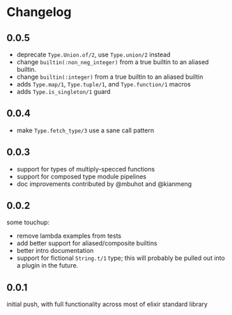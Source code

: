 # Changelog

## 0.0.5
- deprecate `Type.Union.of/2`, use `Type.union/2` instead
- change `builtin(:non_neg_integer)` from a true builtin to an aliased builtin.
- change `builtin(:integer)` from a true builtin to an aliased builtin
- adds `Type.map/1`, `Type.tuple/1`, and `Type.function/1` macros
- adds `Type.is_singleton/1` guard

## 0.0.4
- make `Type.fetch_type/3` use a sane call pattern

## 0.0.3
- support for types of multiply-specced functions
- support for composed type module pipelines
- doc improvements contributed by @mbuhot and @kianmeng

## 0.0.2

some touchup:
- remove lambda examples from tests
- add better support for aliased/composite builtins
- better intro documentation
- support for fictional `String.t/1` type; this will
  probably be pulled out into a plugin in the future.

## 0.0.1

initial push, with full functionality across most of elixir standard library
